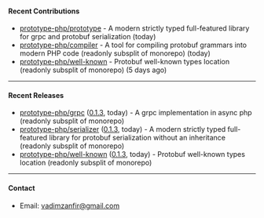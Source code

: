 #### Recent Contributions

- [prototype-php/prototype](https://github.com/prototype-php/prototype) - A modern strictly typed full-featured library for grpc and protobuf serialization (today)
- [prototype-php/compiler](https://github.com/prototype-php/compiler) - A tool for compiling protobuf grammars into modern PHP code (readonly subsplit of monorepo) (today)
- [prototype-php/well-known](https://github.com/prototype-php/well-known) - Protobuf well-known types location (readonly subsplit of monorepo) (5 days ago)

---

#### Recent Releases

- [prototype-php/grpc](https://github.com/prototype-php/grpc) ([0.1.3](https://github.com/prototype-php/grpc/releases/tag/0.1.3), today) - A grpc implementation in async php (readonly subsplit of monorepo)
- [prototype-php/serializer](https://github.com/prototype-php/serializer) ([0.1.3](https://github.com/prototype-php/serializer/releases/tag/0.1.3), today) - A modern strictly typed full-featured library for protobuf serialization without an inheritance (readonly subsplit of monorepo)
- [prototype-php/well-known](https://github.com/prototype-php/well-known) ([0.1.3](https://github.com/prototype-php/well-known/releases/tag/0.1.3), today) - Protobuf well-known types location (readonly subsplit of monorepo)

---

#### Contact

- Email: [vadimzanfir@gmail.com](mailto://vadimzanfir@gmail.com)

